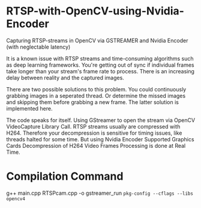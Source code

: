 # RTSP-with-OpenCV-using-Nvidia-Encoder
Capturing RTSP-streams in OpenCV via GSTREAMER and Nvidia Encoder  (with neglectable latency)

It is a known issue with RTSP streams and time-consuming algorithms such as deep learning frameworks. You're getting out of sync if individual frames take longer than your stream's frame rate to process. There is an increasing delay between reality and the captured images.

There are two possible solutions to this problem.
You could continuously grabbing images in a seperated thread.
Or determine the missed images and skipping them before grabbing a new frame. The latter solution is implemented here.

The code speaks for itself.
Using GStreamer to open the stream via OpenCV VideoCapture Library Call.
RTSP streams usually are compressed with H264. Therefore your decompression is sensitive for timing issues, like threads halted for some time.
But using Nvidia Encoder Supported Graphics Cards Decompression of H264 Video Frames Processing is done at Real Time.

# Compilation Command
g++ main.cpp RTSPcam.cpp -o gstreamer_run `pkg-config --cflags --libs opencv4`
